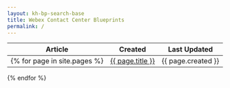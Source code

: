 ```yaml
---
layout: kh-bp-search-base
title: Webex Contact Center Blueprints
permalink: /
---
```




| Article | Created | Last Updated |
| :-: | :-: | :-: |
{% for page in site.pages %} | [{{ page.title }}]({{page.url}}) | {{ page.created }} | {{page.updated}} | 
{% endfor %}

